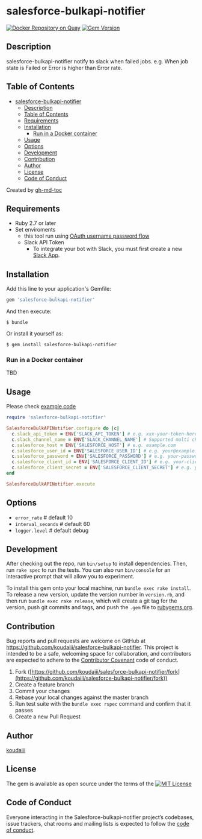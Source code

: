 # salesforce-bulkapi-notifier

[![Docker Repository on Quay](https://quay.io/repository/koudaiii/salesforce-bulkapi-notifier/status "Docker Repository on Quay")](https://quay.io/repository/koudaiii/salesforce-bulkapi-notifier)
[![Gem Version](https://badge.fury.io/rb/salesforce-bulkapi-notifier.svg)](https://badge.fury.io/rb/salesforce-bulkapi-notifier)

## Description
salesforce-bulkapi-notifier notify to slack when failed jobs. e.g. When job state is Failed or Error is higher than Error rate.

## Table of Contents

- [salesforce-bulkapi-notifier](#salesforce-bulkapi-notifier)
  - [Description](#description)
  - [Table of Contents](#table-of-contents)
  - [Requirements](#requirements)
  - [Installation](#installation)
    - [Run in a Docker container](#run-in-a-docker-container)
  - [Usage](#usage)
  - [Options](#options)
  - [Development](#development)
  - [Contribution](#contribution)
  - [Author](#author)
  - [License](#license)
  - [Code of Conduct](#code-of-conduct)

Created by [gh-md-toc](https://github.com/ekalinin/github-markdown-toc.go)

## Requirements

- Ruby 2.7 or later
- Set enviroments
  - this tool run using [OAuth username password flow](https://help.salesforce.com/articleView?id=remoteaccess_oauth_username_password_flow.htm&type=5)
  - Slack API Token
    - To integrate your bot with Slack, you must first create a new [Slack App](https://api.slack.com/apps).

## Installation

Add this line to your application's Gemfile:

```ruby
gem 'salesforce-bulkapi-notifier'
```

And then execute:

```console
$ bundle
```

Or install it yourself as:

```console
$ gem install salesforce-bulkapi-notifier
```

### Run in a Docker container

TBD

## Usage

Please check [example code](./example)

```ruby
require 'salesforce-bulkapi-notifier'

SalesforceBulkAPINotifier.configure do |c|
  c.slack_api_token = ENV['SLACK_API_TOKEN'] # e.g. xxx-your-token-here
  c.slack_channel_name = ENV['SLACK_CHANNEL_NAME'] # Supported multi channel by using `,`. e,g #general,@kou
  c.salesforce_host = ENV['SALESFORCE_HOST'] # e.g. example.com
  c.salesforce_user_id = ENV['SALESFORCE_USER_ID'] # e.g. your@example.com
  c.salesforce_password = ENV['SALESFORCE_PASSWORD'] # e.g. your-password
  c.salesforce_client_id = ENV['SALESFORCE_CLIENT_ID'] # e.g. your-client-id
  c.salesforce_client_secret = ENV['SALESFORCE_CLIENT_SECRET'] # e.g. your-client-secret
end

SalesforceBulkAPINotifier.execute
```

## Options

- `error_rate` # default 10
- `interval_seconds` # default 60
- `logger.level` # default debug

## Development

After checking out the repo, run `bin/setup` to install dependencies. Then, run `rake spec` to run the tests. You can also run `bin/console` for an interactive prompt that will allow you to experiment.

To install this gem onto your local machine, run `bundle exec rake install`. To release a new version, update the version number in `version.rb`, and then run `bundle exec rake release`, which will create a git tag for the version, push git commits and tags, and push the `.gem` file to [rubygems.org](https://rubygems.org).

## Contribution

Bug reports and pull requests are welcome on GitHub at https://github.com/koudaiii/salesforce-bulkapi-notifier. This project is intended to be a safe, welcoming space for collaboration, and contributors are expected to adhere to the [Contributor Covenant](http://contributor-covenant.org) code of conduct.

1. Fork ([https://github.com/koudaiii/salesforce-bulkapi-notifier/fork](https://github.com/koudaiii/salesforce-bulkapi-notifier/fork))
1. Create a feature branch
1. Commit your changes
1. Rebase your local changes against the master branch
1. Run test suite with the `bundle exec rspec` command and confirm that it passes
1. Create a new Pull Request

## Author

[koudaiii](https://github.com/koudaiii)

## License

The gem is available as open source under the terms of the [![MIT License](http://img.shields.io/badge/license-MIT-blue.svg?style=flat)](LICENSE)

## Code of Conduct

Everyone interacting in the Salesforce-bulkapi-notifier project’s codebases, issue trackers, chat rooms and mailing lists is expected to follow the [code of conduct](https://github.com/koudaiii/salesforce-bulkapi-notifier/blob/master/CODE_OF_CONDUCT.md).
